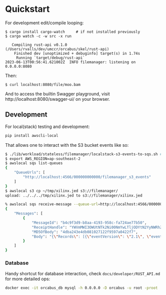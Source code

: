 # Quickstart

For development edit/compile looping:

```
$ cargo install cargo-watch     # if not installed previously
$ cargo watch -c -w src -x run

   Compiling rust-api v0.1.0 (/Users/rvalls/dev/umccr/orcabus/skel/rust-api)
    Finished dev [unoptimized + debuginfo] target(s) in 1.74s
     Running `target/debug/rust-api`
2023-06-13T00:56:41.621002Z  INFO filemanager: listening on 0.0.0.0:8080
```

Then:

```
$ curl localhost:8080/file/moo.bam
```

And to access the builtin Swagger playground, visit http://localhost:8080/swagger-ui/ on your browser.

## Development

For local(stack) testing and development:

```sh
pip install awscli-local
```

That allows one to interact with the S3 bucket events like so:

```sh
$ ./lib/workload/stateless/filemanager/localstack-s3-events-to-sqs.sh # Setup up the whole S3-SQS event registering
$ export AWS_REGION=ap-southeast-2
$ awslocal sqs list-queues
{
    "QueueUrls": [
        "http://localhost:4566/000000000000/filemanager_s3_events"
    ]
}
$ awslocal s3 cp ~/tmp/xilinx.jed s3://filemanager/
upload: ../../../tmp/xilinx.jed to s3://filemanager/xilinx.jed

% awslocal sqs receive-message --queue-url=http://localhost:4566/000000000000/filemanager_s3_events
{
    "Messages": [
        {
            "MessageId": "b4c9f3d9-b8aa-4193-958c-fa724ae77b50",
            "ReceiptHandle": "YWVmMWI3OWUtNTk2Ni00NmYwLTljODYtN2YyNWRhZWE5OWFiIGFybjphd3M6c3FzOmFwLXNvdXRoZWFzdC0yOjAwMDAwMDAwMDAwMDpmaWxlbWFuYWdlcl9zM19ldmVudHMgYjRjOWYzZDktYjhhYS00MTkzLTk1OGMtZmE3MjRhZTc3YjUwIDE2ODc3NDMyMTYuNTk0MjUwMg==",
            "MD5OfBody": "4dba243e4db081027122f9597a0422f7",
            "Body": "{\"Records\": [{\"eventVersion\": \"2.1\", \"eventSource\": \"aws:s3\", \"awsRegion\": \"ap-southeast-2\", \"eventTime\": \"2023-06-26T01:33:28.384Z\", \"eventName\": \"ObjectCreated:Put\", \"userIdentity\": {\"principalId\": \"AIDAJDPLRKLG7UEXAMPLE\"}, \"requestParameters\": {\"sourceIPAddress\": \"127.0.0.1\"}, \"responseElements\": {\"x-amz-request-id\": \"0df21e3c\", \"x-amz-id-2\": \"eftixk72aD6Ap51TnqcoF8eFidJG9Z/2\"}, \"s3\": {\"s3SchemaVersion\": \"1.0\", \"configurationId\": \"8ff04f8b-eb23-445c-af74-f350ffbf9b6c\", \"bucket\": {\"name\": \"filemanager\", \"ownerIdentity\": {\"principalId\": \"A3NL1KOZZKExample\"}, \"arn\": \"arn:aws:s3:::filemanager\"}, \"object\": {\"key\": \"lolo\", \"size\": 230764, \"eTag\": \"\\\"6548a5cd43a78152c559d81f37488786\\\"\", \"versionId\": null, \"sequencer\": \"0055AED6DCD90281E5\"}}}]}"
        }
    ]
}
```

### Database

Handy shortcut for database interaction, check `docs/developer/RUST_API.md` for more detailed ops:

```bash
docker exec -it orcabus_db mysql -h 0.0.0.0 -D orcabus -u root -proot
```